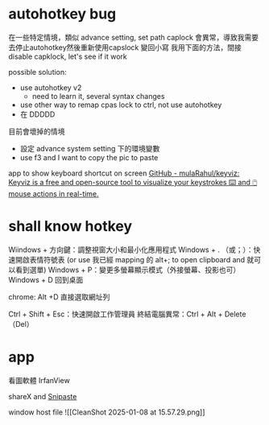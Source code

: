 




# autohotkey  bug


在一些特定情境，類似 advance setting, set path
caplock 會異常，導致我需要去停止autohotkey然後重新使用capslock 變回小寫
我用下面的方法，間接  disable capklock, let's see if it work

possible solution:
- use autohotkey v2
	- need to learn it, several syntax changes
- use other way to remap cpas lock to ctrl, not use autohotkey
- 在 DDDDD


目前會壞掉的情境
- 設定 advance system setting 下的環境變數
- use f3 and I want to copy the pic to paste


app to show keyboard shortcut on screen
[GitHub - mulaRahul/keyviz: Keyviz is a free and open-source tool to visualize your keystrokes ⌨️ and 🖱️ mouse actions in real-time.](https://github.com/mulaRahul/keyviz)



# shall know hotkey


Wiindows + 方向鍵：調整視窗大小和最小化應用程式
Windows + . （或；）：快速開啟表情符號表  (or use 我已經 mapping 的 alt+; to open clipboard and 就可以看到選單)
Windows + P：變更多螢幕顯示模式（外接螢幕、投影也可）
Windows + D 回到桌面


chrome: Alt +D 直接選取網址列

Ctrl + Shift + Esc：快速開啟工作管理員
終結電腦異常：Ctrl + Alt + Delete（Del）




# app


看圖軟體 
IrfanView


shareX and [Snipaste](https://www.snipaste.com/)





window host file
![[CleanShot 2025-01-08 at 15.57.29.png]]